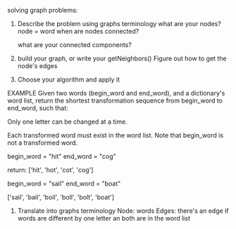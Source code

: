 solving graph problems:

1. Describe the problem using graphs terminology
    what are your nodes?
        node = word
    when are nodes connected?

    what are your connected components?

2. build your graph, or write  your getNeighbors()
    Figure out how to get the node's edges

3. Choose your algorithm and apply it


EXAMPLE
Given two words (begin_word and end_word), and a dictionary's word list, 
return the shortest transformation sequence from begin_word to end_word, such that:

Only one letter can be changed at a time.

Each transformed word must exist in the word list. Note that begin_word is not a transformed word.

begin_word = "hit"
end_word = "cog"

return: ['hit', 'hot', 'cot', 'cog']

begin_word = "sail"
end_word = "boat"

['sail', 'bail', 'boil', 'boll', 'bolt', 'boat']

1. Translate into graphs terminology
    Node: words
    Edges: there's an edge if words are different by one letter an both are in the word list


